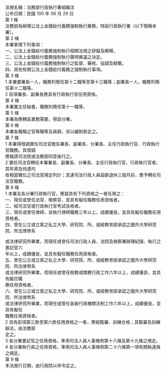 法規名稱：法務部行政執行署組織法  
公布日期：民國 100 年 06 月 29 日  
第 1 條  
法務部為辦理公法上金錢給付義務強制執行業務，特設行政執行署（以下簡稱本署）。  
第 2 條  
本署掌理下列事項：  
一、公法上金錢給付義務強制執行相關法規之研擬及解釋。  
二、公法上金錢給付義務強制執行聲明異議之決定。  
三、公法上金錢給付義務強制執行之監督、審核、協調及聯繫。  
四、其他有關公法上金錢給付義務之強制執行事項。  
第 3 條  
1 本署置署長一人，職務列簡任第十二職等至第十三職等；副署長一人，職務列簡任第十二職等。  
2 前項署長、副署長應具有行政執行官任用資格。  
第 4 條  
本署置主任秘書，職務列簡任第十一職等。  
第 5 條  
本署為應轄區業務需要，得設分署。  
第 6 條  
本署各職稱之官等職等及員額，另以編制表定之。  
第 7 條  
1 本署得借調實任司法官擔任署長、副署長、分署長、主任行政執行官、行政執行官職務。其借調  
應報請司法院或法務部同意後行之。  
2 實任司法官轉任本署署長、副署長、分署長、主任行政執行官、行政執行官者，其年資及待遇均  
依相當職位之司法官規定列計；其達司法行政人員屆齡退休三個月前，應予轉任司法官職務。  
第 8 條  
1 本署及各分署行政執行官，應就具有下列資格之一者任用之：  
一、現任或曾任法官、檢察官，並具有擬任職務任用資格者。  
二、經司法官或行政執行官考試及格者。  
三、現任或曾任律師，並執行律師職務三年以上，成績優良，並具有擬任職務任用資格者。  
四、曾在公立或立案之私立大學、研究院、所，或經教育部承認之國外大學研究院、所法律學系  


或法律研究所畢業，而現任或曾任司法行政人員、法院及檢察署辦理紀錄、執行之書記官六  
年以上，成績優良，並具有擬任職務任用資格者。  
五、曾在公立或立案之私立大學、研究院、所，或經教育部承認之國外大學研究院、所法律學系  
或法律研究所畢業，而現任或曾任稅務或關務行政工作六年以上，成績優良，並具有擬任職  
務任用資格者。  
六、曾在公立或立案之私立大學、研究院、所，或經教育部承認之國外大學研究院、所法律學系  
或法律研究所畢業，而現任或曾任各級行政機關法制工作六年以上，成績優良，並具有擬任  
職務任用資格者。  
2 具有前項第三款至第六款任用資格之一者，應經甄審、訓練合格；其甄審及訓練辦法，由法務部  
定之。  
3 各分署書記官之任用資格，準用司法人員人事條例第十八條及第十九條之規定。  
4 各分署執行員之任用資格，準用司法人員人事條例第二十六條第一項有關執達員之規定。  
第 9 條  
本法施行日期，由行政院以命令定之。  


